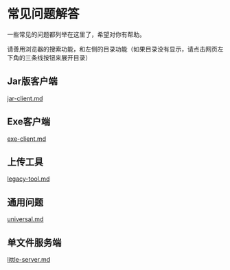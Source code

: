 # 常见问题解答

一些常见的问题都列举在这里了，希望对你有帮助。

请善用浏览器的搜索功能，和左侧的目录功能（如果目录没有显示，请点击网页左下角的三条线按钮来展开目录）

<!-- tabs:start -->

## **Jar版客户端**

[jar-client.md](faqs/jar-client.md ':include')

## **Exe客户端**

[exe-client.md](faqs/exe-client.md ':include')

## **上传工具**

[legacy-tool.md](faqs/legacy-tool.md ':include')

## **通用问题**

[universal.md](faqs/universal.md ':include')

## **单文件服务端**

[little-server.md](faqs/little-server.md ':include')

<!-- tabs:end -->